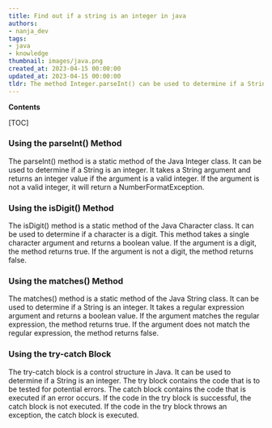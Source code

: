 ```yaml
---
title: Find out if a string is an integer in java
authors:
- nanja_dev
tags:
- java
- knowledge
thumbnail: images/java.png
created_at: 2023-04-15 00:00:00
updated_at: 2023-04-15 00:00:00
tldr: The method Integer.parseInt() can be used to determine if a String is an Integer in Java.
---
```


**Contents**

[TOC]

### Using the parseInt() Method

The parseInt() method is a static method of the Java Integer class. It can be used to determine if a String is an integer. It takes a String argument and returns an integer value if the argument is a valid integer. If the argument is not a valid integer, it will return a NumberFormatException.

### Using the isDigit() Method

The isDigit() method is a static method of the Java Character class. It can be used to determine if a character is a digit. This method takes a single character argument and returns a boolean value. If the argument is a digit, the method returns true. If the argument is not a digit, the method returns false.

### Using the matches() Method

The matches() method is a static method of the Java String class. It can be used to determine if a String is an integer. It takes a regular expression argument and returns a boolean value. If the argument matches the regular expression, the method returns true. If the argument does not match the regular expression, the method returns false.

### Using the try-catch Block

The try-catch block is a control structure in Java. It can be used to determine if a String is an integer. The try block contains the code that is to be tested for potential errors. The catch block contains the code that is executed if an error occurs. If the code in the try block is successful, the catch block is not executed. If the code in the try block throws an exception, the catch block is executed.
